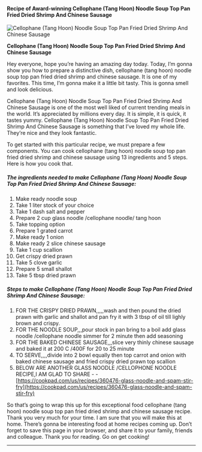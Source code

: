             

#### Recipe of Award-winning Cellophane (Tang Hoon) Noodle Soup Top Pan Fried Dried Shrimp And Chinese Sausage

![Cellophane (Tang Hoon) Noodle Soup Top Pan Fried Dried Shrimp And Chinese Sausage](https://img-global.cpcdn.com/recipes/72825253/751x532cq70/cellophane-tang-hoon-noodle-soup-top-pan-fried-dried-shrimp-and-chinese-sausage-recipe-main-photo.jpg)

**Cellophane (Tang Hoon) Noodle Soup Top Pan Fried Dried Shrimp And Chinese Sausage**

Hey everyone, hope you’re having an amazing day today. Today, I’m gonna show you how to prepare a distinctive dish, cellophane (tang hoon) noodle soup top pan fried dried shrimp and chinese sausage. It is one of my favorites. This time, I’m gonna make it a little bit tasty. This is gonna smell and look delicious.

Cellophane (Tang Hoon) Noodle Soup Top Pan Fried Dried Shrimp And Chinese Sausage is one of the most well liked of current trending meals in the world. It’s appreciated by millions every day. It is simple, it is quick, it tastes yummy. Cellophane (Tang Hoon) Noodle Soup Top Pan Fried Dried Shrimp And Chinese Sausage is something that I’ve loved my whole life. They’re nice and they look fantastic.

To get started with this particular recipe, we must prepare a few components. You can cook cellophane (tang hoon) noodle soup top pan fried dried shrimp and chinese sausage using 13 ingredients and 5 steps. Here is how you cook that.

##### The ingredients needed to make Cellophane (Tang Hoon) Noodle Soup Top Pan Fried Dried Shrimp And Chinese Sausage:

1.  Make ready noodle soup
2.  Take 1 liter stock of your choice
3.  Take 1 dash salt and pepper
4.  Prepare 2 cup glass noodle /cellophane noodle/ tang hoon
5.  Take topping option
6.  Prepare 1 grated carrot
7.  Make ready 1 onion
8.  Make ready 2 slice chinese sausage
9.  Take 1 cup scallion
10.  Get crispy dried prawn
11.  Take 5 clove garlic
12.  Prepare 5 small shallot
13.  Take 5 tbsp dried prawn

##### Steps to make Cellophane (Tang Hoon) Noodle Soup Top Pan Fried Dried Shrimp And Chinese Sausage:

1.  FOR THE CRISPY DRIED PRAWN,,,,,wash and then pound the dried prawn with garlic and shallot and pan fry it with 3 tbsp of oil till lighly brown and crispy.
2.  FOR THE NOODLE SOUP,,,pour stock in pan bring to a boil add glass noodle /cellophane noodle simmer for 2 minute then add seasoning
3.  FOR THE BAKED CHINESE SAUSAGE,,,slice very thinly chinese sausage and baked it at 200 C /400F for 20 to 25 minute
4.  TO SERVE,,,,divide into 2 bowl equally then top carrot and onion with baked chinese sausage and fried crispy dried prawn top scallion
5.  BELOW ARE ANOTHER GLASS NOODLE /CELLOPHONE NOODLE RECIPE,I AM GLAD TO SHARE - - [https://cookpad.com/us/recipes/360476-glass-noodle-and-spam-stir-fry](https://cookpad.com/us/recipes/360476-glass-noodle-and-spam-stir-fry)

So that’s going to wrap this up for this exceptional food cellophane (tang hoon) noodle soup top pan fried dried shrimp and chinese sausage recipe. Thank you very much for your time. I am sure that you will make this at home. There’s gonna be interesting food at home recipes coming up. Don’t forget to save this page in your browser, and share it to your family, friends and colleague. Thank you for reading. Go on get cooking!

* * *